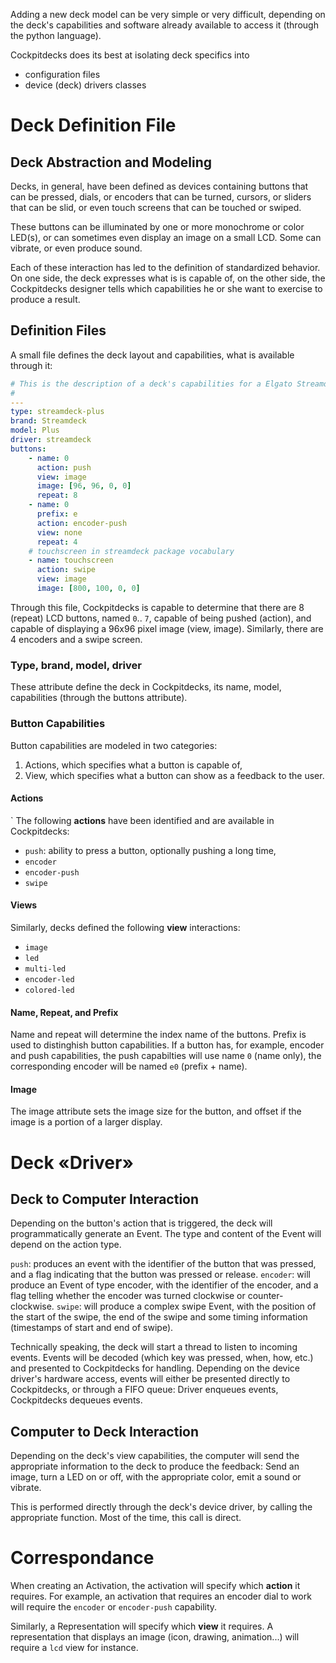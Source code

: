 
Adding a new deck model can be very simple or very difficult, depending on the deck's capabilities and software already available to access it (through the python language).

Cockpitdecks does its best at isolating deck specifics into
- configuration files
- device (deck) drivers classes

# Deck Definition File

## Deck Abstraction and Modeling

Decks, in general, have been defined as devices containing buttons that can be pressed, dials, or encoders that can be turned, cursors, or sliders that can be slid, or even touch screens that can be touched or swiped.

These buttons can be illuminated by one or more monochrome or color LED(s), or can sometimes even display an image on a small LCD. Some can vibrate, or even produce sound.

Each of these interaction has led to the definition of standardized behavior. On one side, the deck expresses what is is capable of, on the other side, the Cockpitdecks designer tells which capabilities he or she want to exercise to produce a result.

## Definition Files

A small file defines the deck layout and capabilities, what is available through it:

```yaml
# This is the description of a deck's capabilities for a Elgato Streamdeck Plus device
#
---
type: streamdeck-plus
brand: Streamdeck
model: Plus
driver: streamdeck
buttons:
    - name: 0
      action: push
      view: image
      image: [96, 96, 0, 0]
      repeat: 8
    - name: 0
      prefix: e
      action: encoder-push
      view: none
      repeat: 4
    # touchscreen in streamdeck package vocabulary
    - name: touchscreen
      action: swipe
      view: image
      image: [800, 100, 0, 0]
```

Through this file, Cockpitdecks is capable to determine that there are 8 (repeat) LCD buttons, named `0`.. `7`, capable of being pushed (action), and capable of displaying a 96x96 pixel image (view, image). Similarly, there are 4 encoders and a swipe screen.

### Type, brand, model, driver

These attribute define the deck in Cockpitdecks, its name, model, capabilities (through the buttons attribute).

### Button Capabilities

Button capabilities are modeled in two categories:
1. Actions, which specifies what a button is capable of,
2. View, which specifies what a button can show as a feedback to the user.

#### Actions
`
The following **actions** have been identified and are available in Cockpitdecks:

- `push`: ability to press a button, optionally pushing a long time,
- `encoder`
- `encoder-push`
- `swipe`

#### Views

Similarly, decks defined the following **view** interactions:

- `image`
- `led`
- `multi-led`
- `encoder-led`
- `colored-led`

#### Name, Repeat, and Prefix

Name and repeat will determine the index name of the buttons.
Prefix is used to distinghish button capabilities. If a button has, for example, encoder and push capabilities, the push capabilties will use name `0` (name only), the corresponding encoder will be named `e0` (prefix + name).

#### Image

The image attribute sets the image size for the button, and offset if the image is a portion of a larger display.

# Deck «Driver»

## Deck to Computer Interaction

Depending on the button's action that is triggered, the deck will programmatically generate an Event. The type and content of the Event will depend on the action type.

`push`: produces an event with the identifier of the button that was pressed, and a flag indicating that the button was pressed or release.
`encoder`: will produce an Event of type encoder, with the identifier of the encoder, and a flag telling whether the encoder was turned clockwise or counter-clockwise.
`swipe`: will produce a complex swipe Event, with the position of the start of the swipe, the end of the swipe and some timing information (timestamps of start and end of swipe).

Technically speaking, the deck will start a thread to listen to incoming events. Events will be decoded (which key was pressed, when, how, etc.) and presented to Cockpitdecks for handling.
Depending on the device driver's hardware access, events will either be presented directly to Cockpitdecks, or through a FIFO queue: Driver enqueues events, Cockpitdecks dequeues events.

## Computer to Deck Interaction

Depending on the deck's view capabilities, the computer will send the appropriate information to the deck to produce the feedback: Send an image, turn a LED on or off, with the appropriate color, emit a sound or vibrate.

This is performed directly through the deck's device driver, by calling the appropriate function. Most of the time, this call is direct.

# Correspondance

When creating an Activation, the activation will specify which **action** it requires. For example, an activation that requires an encoder dial to work will require the `encoder` or `encoder-push` capability.

Similarly, a Representation will specify which **view** it requires. A representation that displays an image (icon, drawing, animation...) will require a `lcd` view for instance.